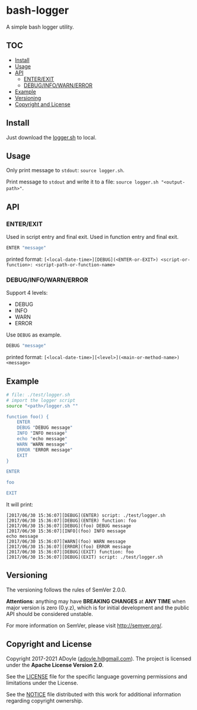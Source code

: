 # bash-logger

A simple bash logger utility.

## TOC

<!-- MarkdownTOC GFM -->

- [Install](#install)
- [Usage](#usage)
- [API](#api)
    - [ENTER/EXIT](#enterexit)
    - [DEBUG/INFO/WARN/ERROR](#debuginfowarnerror)
- [Example](#example)
- [Versioning](#versioning)
- [Copyright and License](#copyright-and-license)

<!-- /MarkdownTOC -->

## Install

Just download the [logger.sh](./src/logger.sh) to local.

## Usage

Only print message to `stdout`: `source logger.sh`.

Print message to `stdout` and write it to a file: `source logger.sh "<output-path>"`.

## API

### ENTER/EXIT

Used in script entry and final exit.
Used in function entry and final exit.

```sh
ENTER "message"
```

printed format: `[<local-date-time>][DEBUG](<ENTER-or-EXIT>) <script-or-function>: <script-path-or-function-name>`

### DEBUG/INFO/WARN/ERROR

Support 4 levels:

- DEBUG
- INFO
- WARN
- ERROR

Use `DEBUG` as example.

```sh
DEBUG "message"
```

printed format: `[<local-date-time>][<level>](<main-or-method-name>) <message>`



## Example

```sh
# file: ./test/logger.sh
# import the logger script
source "<path>/logger.sh ""

function foo() {
    ENTER
    DEBUG "DEBUG message"
    INFO "INFO message"
    echo "echo message"
    WARN "WARN message"
    ERROR "ERROR message"
    EXIT
}

ENTER

foo

EXIT
```

It will print:

```
[2017/06/30 15:36:07][DEBUG](ENTER) script: ./test/logger.sh
[2017/06/30 15:36:07][DEBUG](ENTER) function: foo
[2017/06/30 15:36:07][DEBUG](foo) DEBUG message
[2017/06/30 15:36:07][INFO](foo) INFO message
echo message
[2017/06/30 15:36:07][WARN](foo) WARN message
[2017/06/30 15:36:07][ERROR](foo) ERROR message
[2017/06/30 15:36:07][DEBUG](EXIT) function: foo
[2017/06/30 15:36:07][DEBUG](EXIT) script: ./test/logger.sh
```

## Versioning

The versioning follows the rules of SemVer 2.0.0.

**Attentions**: anything may have **BREAKING CHANGES** at **ANY TIME** when major version is zero (0.y.z), which is for initial development and the public API should be considered unstable.

For more information on SemVer, please visit http://semver.org/.


## Copyright and License

Copyright 2017-2021 ADoyle (adoyle.h@gmail.com). The project is licensed under the **Apache License Version 2.0**.

See the [LICENSE][] file for the specific language governing permissions and limitations under the License.

See the [NOTICE][] file distributed with this work for additional information regarding copyright ownership.


<!-- Links -->

[LICENSE]: ./LICENSE
[NOTICE]: ./NOTICE
